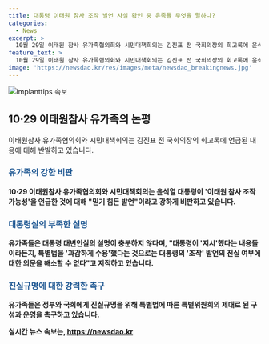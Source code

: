 ```yaml
---
title: 대통령 이태원 참사 조작 발언 사실 확인 중 유족들 무엇을 말하나?
categories:
  - News
excerpt: >
  10월 29일 이태원 참사 유가족협의회와 시민대책회의는 김진표 전 국회의장의 회고록에 윤석열 대통령이 이태원 참사 조작 가능성을 언급했다는 내용에 대해 의문을 제기했다. 유가족들은 대통령이 사죄해야 한다고 밝히고, 대통령의 설명이 충분하지 않다고 지적했다. 또한 이태원참사 특별법의 효과적인 운영과 진실 규명을 요구했다. 이들의 발표는 이태원 참사 관련 논란과 관련된 대중의 관심을 끌 것으로 예상된다.
feature_text: >
  10월 29일 이태원 참사 유가족협의회와 시민대책회의는 김진표 전 국회의장의 회고록에 윤석열 대통령이 이태원 참사 조작 가능성을 언급했다는 내용에 대해 의문을 제기했다. 유가족들은 대통령이 사죄해야 한다고 밝히고, 대통령의 설명이 충분하지 않다고 지적했다. 또한 이태원참사 특별법의 효과적인 운영과 진실 규명을 요구했다. 이들의 발표는 이태원 참사 관련 논란과 관련된 대중의 관심을 끌 것으로 예상된다.
image: 'https://newsdao.kr/res/images/meta/newsdao_breakingnews.jpg'
---
```


<p><img src="https://newsdao.kr/res/images/meta/newsdao_breakingnews.jpg" alt="implanttips 속보" /></p>

<h2 data-ke-size="size26">10·29 이태원참사 유가족의 논평</h2>

<p data-ke-size="size16">이태원참사 유가족협의회와 시민대책회의는 김진표 전 국회의장의 회고록에 언급된 내용에 대해 반발하고 있습니다.</p>

<h3><b><span style="color: #1a5490;">유가족의 강한 비판</span><b></h3>

<p data-ke-size="size16">10·29 이태원참사 유가족협의회와 시민대책회의는 윤석열 대통령이 '이태원 참사 조작 가능성'을 언급한 것에 대해 "믿기 힘든 발언"이라고 강하게 비판하고 있습니다.</p>

<h3><b><span style="color: #1a5490;">대통령실의 부족한 설명</span><b></h3>

<p data-ke-size="size16">유가족들은 대통령 대변인실의 설명이 충분하지 않다며, "대통령이 '지시'했다는 내용들이라든지, 특별법을 '과감하게 수용'했다는 것으로는 대통령의 '조작' 발언의 진실 여부에 대한 의문을 해소할 수 없다"고 지적하고 있습니다.
</p>

<h3><b><span style="color: #1a5490;">진실규명에 대한 강력한 촉구</span><b></h3>

<p data-ke-size="size16">유가족들은 정부와 국회에게 진실규명을 위해 특별법에 따른 특별위원회의 제대로 된 구성과 운영을 촉구하고 있습니다.</p>
실시간 뉴스 속보는, <a href="https://newsdao.kr" rel="dofollow">https://newsdao.kr</a>



